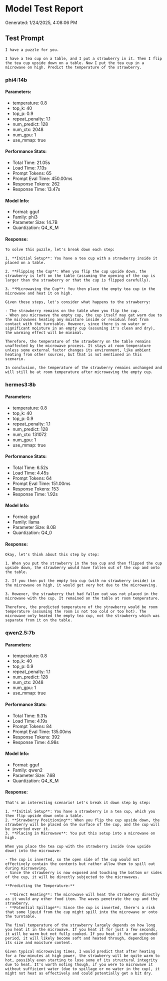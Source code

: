 # Model Test Report

Generated: 1/24/2025, 4:08:06 PM

## Test Prompt

```
I have a puzzle for you.

I have a tea cup on a table, and I put a strawberry in it. Then I flip the tea cup upside down on a table. Now I put the tea cup in a microwave on high. Predict the temperature of the strawberry.
```

### phi4:14b

#### Parameters:

- temperature: 0.8
- top_k: 40
- top_p: 0.9
- repeat_penalty: 1.1
- num_predict: 128
- num_ctx: 2048
- num_gpu: 1
- use_mmap: true

#### Performance Stats:

- Total Time: 21.05s
- Load Time: 7.13s
- Prompt Tokens: 65
- Prompt Eval Time: 450.00ms
- Response Tokens: 262
- Response Time: 13.47s

#### Model Info:

- Format: gguf
- Family: phi3
- Parameter Size: 14.7B
- Quantization: Q4_K_M

#### Response:

```
To solve this puzzle, let's break down each step:

1. **Initial Setup**: You have a tea cup with a strawberry inside it placed on a table.

2. **Flipping the Cup**: When you flip the cup upside down, the strawberry is left on the table (assuming the opening of the cup is larger than the strawberry or that the cup is flipped carefully).

3. **Microwaving the Cup**: You then place the empty tea cup in the microwave and heat it on high.

Given these steps, let's consider what happens to the strawberry:

- The strawberry remains on the table when you flip the cup.
- When you microwave the empty cup, the cup itself may get warm due to the microwaves heating any moisture inside or residual heat from contact with the turntable. However, since there is no water or significant moisture in an empty cup (assuming it's clean and dry), the warming effect will be minimal.

Therefore, the temperature of the strawberry on the table remains unaffected by the microwave process. It stays at room temperature unless some external factor changes its environment, like ambient heating from other sources, but that is not mentioned in this scenario.

In conclusion, the temperature of the strawberry remains unchanged and will still be at room temperature after microwaving the empty cup.
```

### hermes3:8b

#### Parameters:

- temperature: 0.8
- top_k: 40
- top_p: 0.9
- repeat_penalty: 1.1
- num_predict: 128
- num_ctx: 131072
- num_gpu: 1
- use_mmap: true

#### Performance Stats:

- Total Time: 6.52s
- Load Time: 4.45s
- Prompt Tokens: 64
- Prompt Eval Time: 151.00ms
- Response Tokens: 153
- Response Time: 1.92s

#### Model Info:

- Format: gguf
- Family: llama
- Parameter Size: 8.0B
- Quantization: Q4_0

#### Response:

```
Okay, let's think about this step by step:

1. When you put the strawberry in the tea cup and then flipped the cup upside down, the strawberry would have fallen out of the cup and onto the table.

2. If you then put the empty tea cup (with no strawberry inside) in the microwave on high, it would get very hot due to the microwaving.

3. However, the strawberry that had fallen out was not placed in the microwave with the cup. It remained on the table at room temperature.

Therefore, the predicted temperature of the strawberry would be room temperature (assuming the room is not too cold or too hot). The microwave only heated the empty tea cup, not the strawberry which was separate from it on the table.
```

### qwen2.5:7b

#### Parameters:

- temperature: 0.8
- top_k: 40
- top_p: 0.9
- repeat_penalty: 1.1
- num_predict: 128
- num_ctx: 2048
- num_gpu: 1
- use_mmap: true

#### Performance Stats:

- Total Time: 9.31s
- Load Time: 4.19s
- Prompt Tokens: 84
- Prompt Eval Time: 135.00ms
- Response Tokens: 392
- Response Time: 4.98s

#### Model Info:

- Format: gguf
- Family: qwen2
- Parameter Size: 7.6B
- Quantization: Q4_K_M

#### Response:

```
That's an interesting scenario! Let's break it down step by step:

1. **Initial Setup**: You have a strawberry in a tea cup, which you then flip upside down onto a table.
2. **Strawberry Positioning**: When you flip the cup upside down, the strawberry will be placed on the surface of the cup, and the cup will be inverted over it.
3. **Placing in Microwave**: You put this setup into a microwave on high.

When you place the tea cup with the strawberry inside (now upside down) into the microwave:

- The cup is inverted, so the open side of the cup would not effectively contain the contents but rather allow them to spill out during microwaving.
- Since the strawberry is now exposed and touching the bottom or sides of the cup, it will be directly subjected to the microwaves.

**Predicting the Temperature:**

- **Direct Heating**: The microwave will heat the strawberry directly as it would any other food item. The waves penetrate the cup and the strawberry.
- **Potential Spillage**: Since the cup is inverted, there's a risk that some liquid from the cup might spill into the microwave or onto the turntable.

The final temperature of the strawberry largely depends on how long you heat it in the microwave. If you heat it for just a few seconds, it will be warm but not fully cooked. If you heat it for an extended period, it will likely become soft and heated through, depending on its size and moisture content.

Given typical microwaving times, I would predict that after heating for a few minutes at high power, the strawberry will be quite warm to hot, possibly even starting to lose some of its structural integrity due to heat. It's worth noting though, if you were to microwave it without sufficient water (due to spillage or no water in the cup), it might not heat as effectively and could potentially get a bit dry.
```

